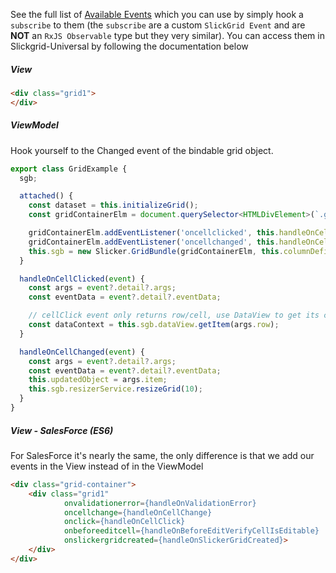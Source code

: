 See the full list of [Available Events](Available-Events.md) which you can use by simply hook a `subscribe` to them (the `subscribe` are a custom `SlickGrid Event` and are **NOT** an `RxJS Observable` type but they very similar). You can access them in Slickgrid-Universal by following the documentation below

##### View
```html
<div class="grid1">
</div>
```

##### ViewModel
Hook yourself to the Changed event of the bindable grid object.

```typescript
export class GridExample {
  sgb;

  attached() {
    const dataset = this.initializeGrid();
    const gridContainerElm = document.querySelector<HTMLDivElement>(`.grid1`);

    gridContainerElm.addEventListener('oncellclicked', this.handleOnCellClicked.bind(this));
    gridContainerElm.addEventListener('oncellchanged', this.handleOnCellChanged.bind(this));
    this.sgb = new Slicker.GridBundle(gridContainerElm, this.columnDefinitions, this.gridOptions, dataset);
  }

  handleOnCellClicked(event) {
    const args = event?.detail?.args;
    const eventData = event?.detail?.eventData;

    // cellClick event only returns row/cell, use DataView to get its context
    const dataContext = this.sgb.dataView.getItem(args.row);
  }

  handleOnCellChanged(event) {
    const args = event?.detail?.args;
    const eventData = event?.detail?.eventData;
    this.updatedObject = args.item;
    this.sgb.resizerService.resizeGrid(10);
  }
}
```

##### View - SalesForce (ES6)
For SalesForce it's nearly the same, the only difference is that we add our events in the View instead of in the ViewModel

```html
<div class="grid-container">
    <div class="grid1"
            onvalidationerror={handleOnValidationError}
            oncellchange={handleOnCellChange}
            onclick={handleOnCellClick}
            onbeforeeditcell={handleOnBeforeEditVerifyCellIsEditable}
            onslickergridcreated={handleOnSlickerGridCreated}>
    </div>
</div>
```